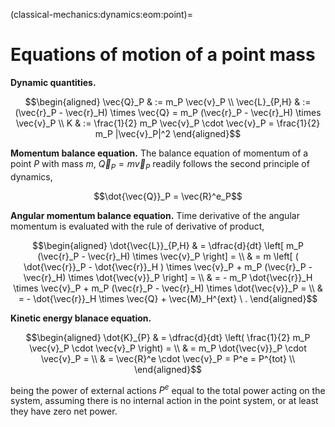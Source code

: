(classical-mechanics:dynamics:eom:point)=
# Equations of motion of a point mass

**Dynamic quantities.**

$$\begin{aligned}
  \vec{Q}_P & := m_P \vec{v}_P \\
  \vec{L}_{P,H} & := (\vec{r}_P - \vec{r}_H) \times \vec{Q} = m_P (\vec{r}_P - \vec{r}_H) \times \vec{v}_P \\
  K & := \frac{1}{2} m_P \vec{v}_P \cdot \vec{v}_P = \frac{1}{2} m_P |\vec{v}_P|^2
\end{aligned}$$

**Momentum balance equation.** The balance equation of momentum of a point $P$ with mass $m$, $\vec{Q}_P = m \vec{v}_P$ readily follows the second principle of dynamics,

$$\dot{\vec{Q}}_P = \vec{R}^e_P$$

**Angular momentum balance equation.** Time derivative of the angular momentum is evaluated with the rule of derivative of product,

$$\begin{aligned}
\dot{\vec{L}}_{P,H} & = \dfrac{d}{dt} \left[ m_P (\vec{r}_P - \vec{r}_H) \times \vec{v}_P \right] = \\
& = m \left[ ( \dot{\vec{r}}_P - \dot{\vec{r}}_H ) \times \vec{v}_P + m_P (\vec{r}_P - \vec{r}_H) \times \dot{\vec{v}}_P \right] = \\
& = - m_P \dot{\vec{r}}_H \times \vec{v}_P + m_P (\vec{r}_P - \vec{r}_H) \times \dot{\vec{v}}_P = \\
& = - \dot{\vec{r}}_H \times \vec{Q} + \vec{M}_H^{ext} \ .
\end{aligned}$$

**Kinetic energy blanace equation.**

$$\begin{aligned}
\dot{K}_{P} & = \dfrac{d}{dt} \left( \frac{1}{2} m_P \vec{v}_P \cdot \vec{v}_P \right) = \\
            & = m_P \dot{\vec{v}}_P \cdot \vec{v}_P = \\
            & = \vec{R}^e \cdot \vec{v}_P = P^e = P^{tot} \\
\end{aligned}$$

being the power of external actions $P^e$ equal to the total power acting on the system, assuming there is no internal action in the point system, or at least they have zero net power.


